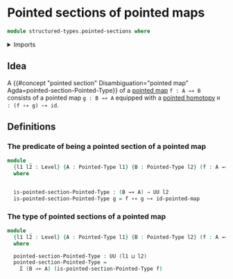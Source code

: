 # Pointed sections of pointed maps

```agda
module structured-types.pointed-sections where
```

<details><summary>Imports</summary>

```agda
open import foundation.dependent-pair-types
open import foundation.universe-levels

open import structured-types.pointed-homotopies
open import structured-types.pointed-maps
open import structured-types.pointed-types
```

</details>

## Idea

A {{#concept "pointed section" Disambiguation="pointed map" Agda=pointed-section-Pointed-Type}} of a [pointed map](structured-types.pointed-maps.md) `f : A →∗ B` consists of a pointed map
`g : B →∗ A` equipped with a [pointed homotopy](structured-types.pointed-homotopies.md) `H : (f ∘∗ g) ~∗ id`.

## Definitions

### The predicate of being a pointed section of a pointed map

```agda
module _
  {l1 l2 : Level} {A : Pointed-Type l1} {B : Pointed-Type l2} (f : A →∗ B)
  where


  is-pointed-section-Pointed-Type : (B →∗ A) → UU l2
  is-pointed-section-Pointed-Type g = f ∘∗ g ~∗ id-pointed-map
```

### The type of pointed sections of a pointed map

```agda
module _
  {l1 l2 : Level} {A : Pointed-Type l1} {B : Pointed-Type l2} (f : A →∗ B)
  where

  pointed-section-Pointed-Type : UU (l1 ⊔ l2)
  pointed-section-Pointed-Type =
    Σ (B →∗ A) (is-pointed-section-Pointed-Type f)
```
